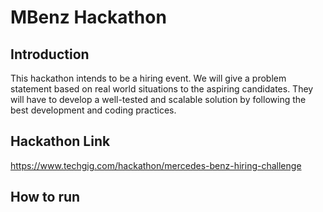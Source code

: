 # MBenz Hackathon

## Introduction

This hackathon intends to be a hiring event. We will give a problem statement based on real world situations to the aspiring candidates. They will have to develop a well-tested and scalable solution by following the best development and coding practices.

## Hackathon Link
https://www.techgig.com/hackathon/mercedes-benz-hiring-challenge

## How to run